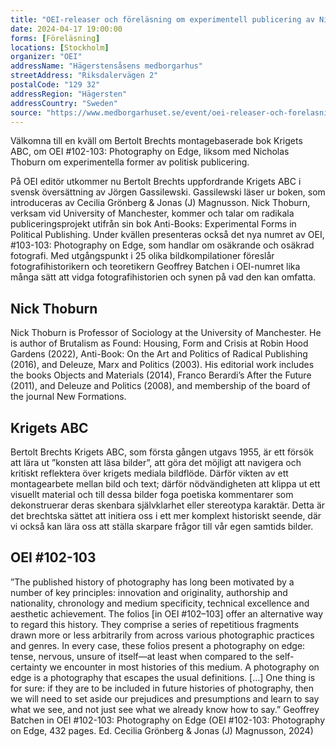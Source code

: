 ```yaml
---
title: "OEI-releaser och föreläsning om experimentell publicering av Nicholas Thoburn"
date: 2024-04-17 19:00:00
forms: [Föreläsning]
locations: [Stockholm]
organizer: "OEI"
addressName: "Hägerstensåsens medborgarhus"
streetAddress: "Riksdalervägen 2"
postalCode: "129 32"
addressRegion: "Hägersten"
addressCountry: "Sweden"
source: "https://www.medborgarhuset.se/event/oei-releaser-och-forelasning-om-experimentell-publicering-av-nicholas-thoburn"
---
```

Välkomna till en kväll om Bertolt Brechts montagebaserade bok Krigets ABC, om OEI #102-103: Photography on Edge, liksom med Nicholas Thoburn om experimentella former av politisk publicering.

På OEI editör utkommer nu Bertolt Brechts uppfordrande Krigets ABC i svensk översättning av Jörgen Gassilewski. Gassilewski läser ur boken, som introduceras av Cecilia Grönberg & Jonas (J) Magnusson. Nick Thoburn, verksam vid University of Manchester, kommer och talar om radikala publiceringsprojekt utifrån sin bok Anti-Books: Experimental Forms in Political Publishing. Under kvällen presenteras också det nya numret av OEI, #103-103: Photography on Edge, som handlar om osäkrande och osäkrad fotografi. Med utgångspunkt i 25 olika bildkompilationer föreslår fotografihistorikern och teoretikern Geoffrey Batchen i OEI-numret lika många sätt att vidga fotografihistorien och synen på vad den kan omfatta.

## Nick Thoburn

Nick Thoburn is Professor of Sociology at the University of Manchester. He is author of Brutalism as Found: Housing, Form and Crisis at Robin Hood Gardens (2022), Anti-Book: On the Art and Politics of Radical Publishing (2016), and Deleuze, Marx and Politics (2003). His editorial work includes the books Objects and Materials (2014), Franco Berardi’s After the Future (2011), and Deleuze and Politics (2008), and membership of the board of the journal New Formations.


## Krigets ABC

Bertolt Brechts Krigets ABC, som första gången utgavs 1955, är ett försök att lära ut ”konsten att läsa bilder”, att göra det möjligt att navigera och kritiskt reflektera över krigets mediala bildflöde. Därför vikten av ett montagearbete mellan bild och text; därför nödvändigheten att klippa ut ett visuellt material och till dessa bilder foga poetiska kommentarer som dekonstruerar deras skenbara självklarhet eller stereotypa karaktär. Detta är det brechtska sättet att initiera oss i ett mer komplext historiskt seende, där vi också kan lära oss att ställa skarpare frågor till vår egen samtids bilder.


## OEI #102-103

”The published history of photography has long been motivated by a number of key principles: innovation and originality, authorship and nationality, chronology and medium specificity, technical excellence and aesthetic achievement. The folios [in OEI #102–103] offer an alternative way to regard this history. They comprise a series of repetitious fragments drawn more or less arbitrarily from across various photographic practices and genres. In every case, these folios present a photography on edge: tense, nervous, unsure of itself—at least when compared to the self-certainty we encounter in most histories of this medium. A photography on edge is a photography that escapes the usual definitions. […] One thing is for sure: if they are to be included in future histories of photography, then we will need to set aside our prejudices and presumptions and learn to say what we see, and not just see what we already know how to say.” Geoffrey Batchen in OEI #102-103: Photography on Edge (OEI #102-103: Photography on Edge, 432 pages. Ed. Cecilia Grönberg & Jonas (J) Magnusson, 2024)